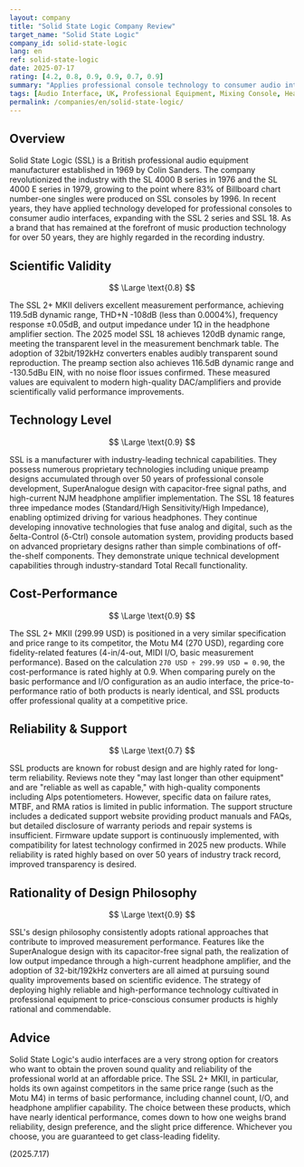 ```yaml
---
layout: company
title: "Solid State Logic Company Review"
target_name: "Solid State Logic"
company_id: solid-state-logic
lang: en
ref: solid-state-logic
date: 2025-07-17
rating: [4.2, 0.8, 0.9, 0.9, 0.7, 0.9]
summary: "Applies professional console technology to consumer audio interfaces, delivering class-leading measurement performance and reliability at a competitive price."
tags: [Audio Interface, UK, Professional Equipment, Mixing Console, Headphone Amplifier]
permalink: /companies/en/solid-state-logic/
---
```


## Overview

Solid State Logic (SSL) is a British professional audio equipment manufacturer established in 1969 by Colin Sanders. The company revolutionized the industry with the SL 4000 B series in 1976 and the SL 4000 E series in 1979, growing to the point where 83% of Billboard chart number-one singles were produced on SSL consoles by 1996. In recent years, they have applied technology developed for professional consoles to consumer audio interfaces, expanding with the SSL 2 series and SSL 18. As a brand that has remained at the forefront of music production technology for over 50 years, they are highly regarded in the recording industry.

## Scientific Validity

$$ \Large \text{0.8} $$

The SSL 2+ MKII delivers excellent measurement performance, achieving 119.5dB dynamic range, THD+N -108dB (less than 0.0004%), frequency response ±0.05dB, and output impedance under 1Ω in the headphone amplifier section. The 2025 model SSL 18 achieves 120dB dynamic range, meeting the transparent level in the measurement benchmark table. The adoption of 32bit/192kHz converters enables audibly transparent sound reproduction. The preamp section also achieves 116.5dB dynamic range and -130.5dBu EIN, with no noise floor issues confirmed. These measured values are equivalent to modern high-quality DAC/amplifiers and provide scientifically valid performance improvements.

## Technology Level

$$ \Large \text{0.9} $$

SSL is a manufacturer with industry-leading technical capabilities. They possess numerous proprietary technologies including unique preamp designs accumulated through over 50 years of professional console development, SuperAnalogue design with capacitor-free signal paths, and high-current NJM headphone amplifier implementation. The SSL 18 features three impedance modes (Standard/High Sensitivity/High Impedance), enabling optimized driving for various headphones. They continue developing innovative technologies that fuse analog and digital, such as the δelta-Control (δ-Ctrl) console automation system, providing products based on advanced proprietary designs rather than simple combinations of off-the-shelf components. They demonstrate unique technical development capabilities through industry-standard Total Recall functionality.

## Cost-Performance

$$ \Large \text{0.9} $$

The SSL 2+ MKII (299.99 USD) is positioned in a very similar specification and price range to its competitor, the Motu M4 (270 USD), regarding core fidelity-related features (4-in/4-out, MIDI I/O, basic measurement performance). Based on the calculation `270 USD ÷ 299.99 USD = 0.90`, the cost-performance is rated highly at 0.9. When comparing purely on the basic performance and I/O configuration as an audio interface, the price-to-performance ratio of both products is nearly identical, and SSL products offer professional quality at a competitive price.

## Reliability & Support

$$ \Large \text{0.7} $$

SSL products are known for robust design and are highly rated for long-term reliability. Reviews note they "may last longer than other equipment" and are "reliable as well as capable," with high-quality components including Alps potentiometers. However, specific data on failure rates, MTBF, and RMA ratios is limited in public information. The support structure includes a dedicated support website providing product manuals and FAQs, but detailed disclosure of warranty periods and repair systems is insufficient. Firmware update support is continuously implemented, with compatibility for latest technology confirmed in 2025 new products. While reliability is rated highly based on over 50 years of industry track record, improved transparency is desired.

## Rationality of Design Philosophy

$$ \Large \text{0.9} $$

SSL's design philosophy consistently adopts rational approaches that contribute to improved measurement performance. Features like the SuperAnalogue design with its capacitor-free signal path, the realization of low output impedance through a high-current headphone amplifier, and the adoption of 32-bit/192kHz converters are all aimed at pursuing sound quality improvements based on scientific evidence. The strategy of deploying highly reliable and high-performance technology cultivated in professional equipment to price-conscious consumer products is highly rational and commendable.

## Advice

Solid State Logic's audio interfaces are a very strong option for creators who want to obtain the proven sound quality and reliability of the professional world at an affordable price. The SSL 2+ MKII, in particular, holds its own against competitors in the same price range (such as the Motu M4) in terms of basic performance, including channel count, I/O, and headphone amplifier capability. The choice between these products, which have nearly identical performance, comes down to how one weighs brand reliability, design preference, and the slight price difference. Whichever you choose, you are guaranteed to get class-leading fidelity.

(2025.7.17)